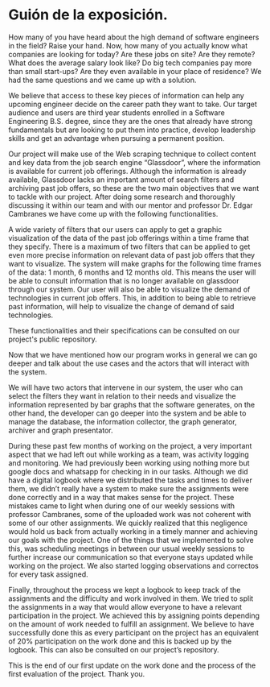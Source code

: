 # Guión de la exposición.

How many of you have heard about the high demand of software engineers in the field? Raise your hand. Now, how many of you actually know what companies are looking for today? Are these jobs on site? Are they remote? What does the average salary look like? Do big tech companies pay more than small start-ups? Are they even available in your place of residence? We had the same questions and we came up with a solution.

We believe that access to these key pieces of information can help any upcoming engineer decide on the career path they want to take. Our target audience and users are third year students enrolled in a Software Engineering B.S. degree, since they are the ones that already have strong fundamentals but are looking to put them into practice, develop leadership skills and get an advantage when pursuing a permanent position.

Our project will make use of the Web scraping technique to collect content and key data from the job search engine “Glassdoor”, where the information is available for current job offerings. Although the information is already available, Glassdoor lacks an important amount of search filters and archiving past job offers, so these are the two main objectives that we want to tackle with our project. After doing some research and thoroughly discussing it within our team and with our mentor and professor Dr. Edgar Cambranes we have come up with the following functionalities.

A wide variety of filters that our users can apply to get a graphic visualization of the data of the past job offerings within a time frame that they specify. 
There is a maximum of two filters that can be applied to get even more precise information on relevant data of past job offers that they want to visualize.
The system will make graphs for the following time frames of the data: 1 month, 6 months and 12 months old. This means the user will be able to consult information that is no longer available on glassdoor through our system.
Our user will also be able to visualize the demand of technologies in current job offers. This, in addition to being able to retrieve past information, will help to visualize the change of demand of said technologies.

These functionalities and their specifications can be consulted on our project's public repository. 

Now that we have mentioned how our program works in general we can go deeper and talk about the use cases and the actors that will interact with the system.

  

We will have two actors that intervene in our system, the user who can select the filters they want in relation to their needs and visualize the information represented by bar graphs that the software generates, on the other hand, the developer can go deeper into the system and be able to manage the database, the information collector, the graph generator, archiver and graph presentator.

  

During these past few months of working on the project, a very important aspect that we had left out while working as a team, was activity logging and monitoring. We had previously been working using nothing more but google docs and whatsapp for checking in in our tasks. Although we did have a digital logbook where we distributed the tasks and times to deliver them, we didn’t really have a system to make sure the assignments were done correctly and in a way that makes sense for the project. These mistakes came to light when during one of our weekly sessions with professor Cambranes, some of the uploaded work was not coherent with some of our other assignments. We quickly realized that this negligence would hold us back from actually working in a timely manner and achieving our goals with the project. One of the things that we implemented to solve this, was scheduling meetings in between our usual weekly sessions to further increase our communication so that everyone stays updated while working on the project. We also started logging observations and correctos for every task assigned.

  

Finally, throughout the process we kept a logbook to keep track of the assignments and the difficulty and work involved in them. We tried to split the assignments in a way that would allow everyone to have a relevant participation in the project. We achieved this by assigning points depending on the amount of work needed to fulfill an assignment. We believe to have successfully done this as every participant on the project has an equivalent of 20% participation on the work done and this is backed up by the logbook. This can also be consulted on our project’s repository.

  

This is the end of our first update on the work done and the process of the first evaluation of the project. Thank you.
